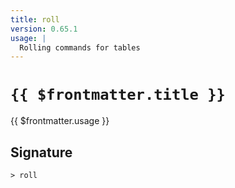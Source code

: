 ```yaml
---
title: roll
version: 0.65.1
usage: |
  Rolling commands for tables
---
```


# <code>{{ $frontmatter.title }}</code>

<div style='white-space: pre-wrap;'>{{ $frontmatter.usage }}</div>

## Signature

```> roll ```
